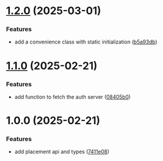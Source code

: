 # [1.2.0](https://github.com/janoma/zwift-broadcast-api/compare/v1.1.0...v1.2.0) (2025-03-01)

### Features

- add a convenience class with static initialization ([b5a93db](https://github.com/janoma/zwift-broadcast-api/commit/b5a93dbcdf2dd401d74e080e72680eeb1e270c25))

# [1.1.0](https://github.com/janoma/zwift-api/compare/v1.0.0...v1.1.0) (2025-02-21)

### Features

- add function to fetch the auth server ([08405b0](https://github.com/janoma/zwift-api/commit/08405b0c1e3869ac45b6adac45fd7546f8a28ae2))

# 1.0.0 (2025-02-21)

### Features

- add placement api and types ([7411e08](https://github.com/janoma/zwift-api/commit/7411e08141b10f846eb540cea3786959bf957763))
